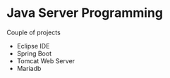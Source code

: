 # Java Server Programming
Couple of projects
* Eclipse IDE
* Spring Boot
* Tomcat Web Server
* Mariadb
